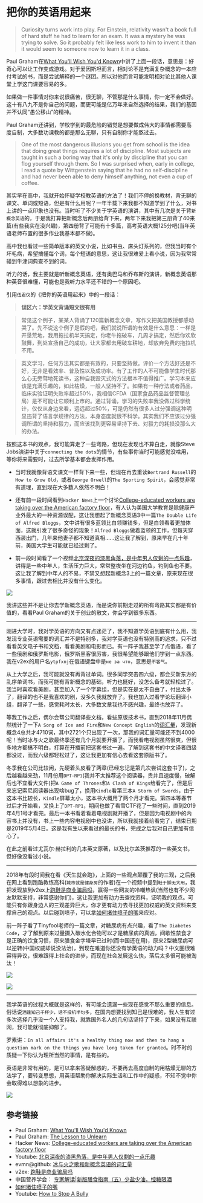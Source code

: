 # 把你的英语用起来

>Curiosity turns work into play. For Einstein, relativity wasn't a book full of hard stuff he had to learn for an exam. It was a mystery he was trying to solve. So it probably felt like less work to him to invent it than it would seem to someone now to learn it in a class.

Paul Graham在[What You'll Wish You'd Known](paulgraham.com/hs.html)中讲了上面一段话，意思是：好奇心可以让工作变成游戏。对于爱因斯坦而言，相对论不是充满复杂概念的一本应付考试的书，而是尝试解释的一个谜团。所以对他而言可能发明相对论比其他人课堂上学这门课要容易的多。

如果做一件事情对你来说很痛苦，很无聊，不管那是什么事情，你一定不会做好。这十有八九不是你自己的问题，而更可能是亿万年来自然选择的结果，我们的基因并不认同“愚公移山”的精神。

Paul Graham还讲到，学校学到的最危险的错觉是想要做成伟大的事情都需要高度自制，大多数功课教的都是那么无聊，只有自制你才能熬过去。

>One of the most dangerous illusions you get from school is the idea that doing great things requires a lot of discipline. Most subjects are taught in such a boring way that it's only by discipline that you can flog yourself through them. So I was surprised when, early in college, I read a quote by Wittgenstein saying that he had no self-discipline and had never been able to deny himself anything, not even a cup of coffee.

其实早在高中，我就开始怀疑学校教英语的方法了！我们不停的换教材，背无聊的课文、单词或短语，但是有什么用呢？一年半载下来我都不知道学到了什么，对书上讲的一点印象也没有。当时听了不少关于学英语的演讲，其中有几次是关于背`新概念英语`的，于是我打算把新概念后两册给背下来，两年下来我把第三册背了40来篇(有些我实在没兴趣)，第四册背了可能有十多篇，高考英语大概125分吧(当年英语老师布置的很多作业我基本都不做)。

高中我也看过一些简单版本的英文小说，比如书虫、床头灯系列的，但我当时有个坏毛病，希望搞懂每个词，每个短语的意思，这让我很难爱上看小说，因为我常常碰到牛津词典查不到的词。

听力的话，我主要就是听新概念英语，还有奥巴马和乔布斯的演讲，新概念英语那种英音很难懂，可能也是我听力水平还不错的一个原因吧。

引用`伍君仪`的《把你的英语用起来》中的一段话：

>**误区六：学英文背诵短文很有用**

>常见这个例子，某某人背诵了120篇新概念文章，写作文把美国教授都感动哭了。先不说这个例子是假的吧，我们就说所谓的有效是什么意思：一样是开垦荒地，我用拖拉机半天搞定，你老牛拖破车，几周才搞定，然后你欢欣鼓舞，到处宣扬自己的成功，让大家都去用破车耕地，却放弃免费的拖拉机不用。

>英文学习，任何方法其实都是有效的，只要坚持做。评价一个方法好还是不好，无非是看效率、普及性以及成功率。有了工作的人不可能像学生时代那么心无旁骛地死读书，这种自我毁灭式的方法根本不值得推广。学习本来应该是充满乐趣的，如此枯燥，一般人坚持不了。如果有一种疗法或者药品，临床实验证明失败率超过50%，我相信CFDA（国家食品药品监督管理总局）是不可能让它顺利上市的。通过背诵，学习的失败率我没做过科学统计，仅仅从身边来看，远远超过50%，可是仍然有很多人过分强调这种明显违背了语言学规律的方法，本身态度就很不科学。其实我们不应该过分强调所谓的坚持和毅力，而应该找到更容易坚持下去、对毅力的耗损没那么大的办法。

按照这本书的观点，我可能算走了一些弯路，但现在发现也不算白走，就像Steve Jobs演讲中关于`connecting the dots`的情节，有些事你当时可能感觉没啥用，等你将来需要时，过去所学基本都会发挥作用。

 - 当时我就像背语文课文一样背下来一些，但现在再去重读`Bertrand Russell`的`How to Grow Old`，或者`George Orwell`的`The Sporting Spirit`，会感觉非常有道理，直到现在大多数人依然不明白！

 - 还有前一段时间看到`Hacker News`上一个讨论[College-educated workers are taking over the American factory floor](https://news.ycombinator.com/item?id=21745704)，有人认为美国大学教育是除健康产业外最大的一种资源误配，这让我想起了新概念英语3中一篇`The Double Life of Alfred Bloggs`，文中讲有很多蓝领比白领赚钱多，但是白领看着更加体面，这就引发了很多奇怪的现象！`Alfred Bloggs`做着蓝领的工作，但每天穿西装出门，几年来他妻子都不知道真相……这让我了解到，原来早在几十年前，美国大学生可能就已经过剩了。

 - 前一段时间看了一个视频[北京深夜的漆黑角落，是中年男人仅剩的一点乐趣](https://youtu.be/6h1gF-vowM8)，讲得是一些中年人，生活压力巨大，常常整夜坐在河边钓鱼，钓到鱼也不要。这让我了解到中年人的不易，不禁又想起新概念3上的一篇文章，原来现在很多事情，跟过去相比并没有什么变化。

![](images/nce3_20.jpg)

我讲这些并不是让你去学新概念英语，而是说你前期走过的所有弯路其实都是有价值的，看看Paul Graham的关于创业的散文，你会学到很多东西。

---

刚进大学时，我对学英语的方向又有点迷茫了，我不知道学英语到底有什么用，我发现专业英语需要的词汇并不是特别多，我对学英语也没有特别高的追求，只不过看看英文电子书和文档，看看美剧和电影而已。有一阵子我甚至学了点俄语，看了一些俄剧和俄罗斯电影，俄罗斯黑客很厉害，我很希望能够跟他们学到一点东西。我在v2ex的用户名`ytpfxnj`在俄语键盘中是`не за что`，意思是`不客气`。

从上大学之后，我可能就没有再背过单词。很多同学突击四六级，都会买新东方的乱序单词书，而我可能有背新概念的基础，听力也挺好，没怎么备考就轻松过了。我当时喜欢看美剧，甚至加入了一个字幕组，但是实在是太不自由了，付出太多了，翻译的也不是我喜欢的剧，没多久我就放弃了。我也加入过看学论坛翻译小组，翻译了一些，感觉耗时太长，大多数文章我也不感兴趣，最终也放弃了。

等我工作之后，偶尔会帮公司翻译些文档，看些原版技术书，直到2018年11月偶然统计了一下`A Song of Ice and Fire`和`New Concept English`的[词汇量](https://github.com/evmn/word_frenquency)，发现新概念4总共才4710词，其中2721个只出现了一次，那我的词汇量可能还不到4000呢！当时冰与火之歌最终季还有几个月就要开播了，而我看电视剧虽然很爽，但很多地方都搞不明白，打算在开播前把这套书过一遍。了解到这套书的中文译者四级都没过，而我六级都轻松过了，这让我更加有信心去看这套原版书了。

冬季我在公司比较闲，先硬着头皮看了两章(已经忘记是第几次尝试这套书了)，之后越看越来劲，11月份用`DPT-RP1`(我并不太推荐这个阅读器，贵并且速度慢，破解后也不宜看大文件)把`A Game of Thrones`和`A Clash of Kings`给看完了，但是后来忘记索尼阅读器出现啥bug了，换用`Kindle`看第三本`A Storm of Swords`，由于这本书比较长，`Kindle`屏幕太小，这本书大概用了两个月才看完。第四本等春节过后才开始看，又换上了`DPT-RP1`，期间也做了看雪CTF花了一些时间，直到2019年4月1号才看完。最后一本书看着看着电视剧就开播了，但是因为电视剧中的内容书上并没有，书上一些内容电视剧中也没讲，所以我就接着给看完了，结束日期是2019年5月4日。这是我有生以来看过的最长的书，完成之后我对自己更加有信心了。

在此之前看过尤瓦尔·赫拉利的几本英文原著，以及比尔盖茨推荐的一些英文书，但好像没看过小说。

---

2018年有段时间我在看《天生就会跑》，上面的一些观点颠覆了我的三观，之后我在网上看到跑酷教练高科(`城市就是健身房`的作者)在一个视频中提到`鞋于脚无大用`，我把发现放到v2ex上[跑鞋是商业骗局吗](https://v2ex.com/t/480600)，赢得一些网友的冷嘲热讽(当然也有不少网友默默支持，非常感谢你们)，这让我更加有动力去查找资料，证明我的观点。可能只有你跟身边人的三观差异巨大，你才更有动力去寻找更加权威的英文资料来支撑自己的观点。以后碰到喷子，可以拿[如何堵住喷子的嘴](images/bully.mp4)来应对。

前一阵子看了Tinyfool老师的一篇文章，对糖尿病有点兴趣，看了`The Diabetes Code`，才了解到原来过量摄入碳水化合物可以才是糖尿病的真凶，间歇性禁食才是正确的饮食习惯，原来膳食金字塔早已过时(而中国还在用)，原来2型糖尿病可以逆转(中国权威却说没法治)，到现在难道你还没有学英语的动力吗？中文圈很难容得异议，很难跟得上社会的进步，而现在社会发展这么快，落后太多很可能被淘汰！

![](images/20160519164035385.jpg)

![](images/tencent_auth.jpg)

---

我学英语的过程大概就是这样的，有可能会遗漏一些现在感觉不那么重要的信息。俗话说`酒逢知己千杯少，话不投机半句多`，在国内想要找到知己是很难的，我人生有过多次选择几乎没一个人支持我，就靠国外名人的几句话坚持了下来，如果没有互联网，我可能就彻底抑郁了。

罗素讲：`In all affairs it's a healthy thing now and then to hang a question mark on the things you have long taken for granted`。时不时的质疑一下你认为理所当然的事情，是有益的。

英语是非常有用的，是可以拿来答疑解惑的，不要再去高度自制的用枯燥无聊的方法学了，要转变思想，用英语帮助你解决实际生活和工作中的疑惑，不知不觉中你会取得难以想象的进步。

![](images/Dunning-Kruger_effect.jpg)

## 参考链接

 - Paul Graham: [What You'll Wish You'd Known](paulgraham.com/hs.html)
 - Paul Graham: [The Lesson to Unlearn](http://paulgraham.com/lesson.html)
 - Hacker News: [College-educated workers are taking over the American factory floor](https://news.ycombinator.com/item?id=21745704)
 - Youtube: [北京深夜的漆黑角落，是中年男人仅剩的一点乐趣](https://youtu.be/6h1gF-vowM8)
 - evmn@github: [冰与火之歌和新概念英语的词汇量](https://github.com/evmn/word_frenquency)
 - v2ex: [跑鞋是商业骗局吗](https://v2ex.com/t/480600)
  - 中国营养学会： [专家解读|新版膳食指南（五）少盐少油，控糖限酒](http://dg.cnsoc.org/article/04/8a2389fd575f695101577a31ca7602d5.html)
 - [如何堵住喷子的嘴](images/bully.mp4)
 - Youtube: [How to Stop A Bully](https://youtu.be/7oKjW1OIjuw)